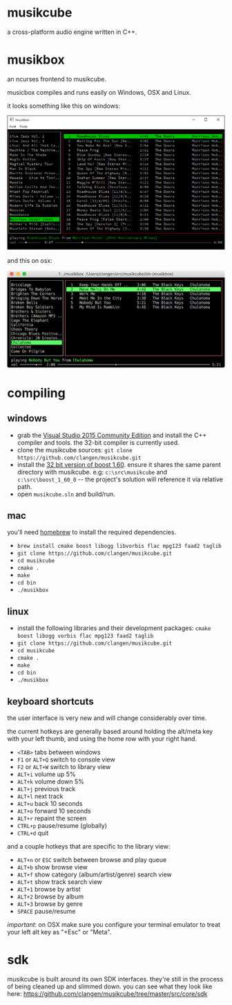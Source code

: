 # musikcube

a cross-platform audio engine written in C++.

# musikbox

an ncurses frontend to musikcube.

musicbox compiles and runs easily on Windows, OSX and Linux.

it looks something like this on windows:

![windows screenshot](/static/screenshots/windows.png?raw=true)

and this on osx:

![osx screenshot](/static/screenshots/osx.png?raw=true)

# compiling

## windows

- grab the [Visual Studio 2015 Community Edition](https://www.visualstudio.com/en-us/downloads/download-visual-studio-vs.aspx) and install the C++ compiler and tools. the 32-bit compiler is currently used. 
- clone the musikcube sources: `git clone https://github.com/clangen/musikcube.git`
- install the [32 bit version of boost 1.60](https://sourceforge.net/projects/boost/files/boost-binaries/1.60.0/boost_1_60_0-msvc-14.0-32.exe/download). ensure it shares the same parent directory with musikcube. e.g: `c:\src\musikcube` and `c:\src\boost_1_60_0` -- the project's solution will reference it via relative path.
- open `musikcube.sln` and build/run. 

## mac

you'll need [homebrew](http://brew.sh/) to install the required dependencies. 

- `brew install cmake boost libogg libvorbis flac mpg123 faad2 taglib`
- `git clone https://github.com/clangen/musikcube.git`
- `cd musikcube`
- `cmake .`
- `make`
- `cd bin`
- `./musikbox`

## linux

- install the following libraries and their development packages: `cmake boost libogg vorbis flac mpg123 faad2 taglib`
- `git clone https://github.com/clangen/musikcube.git`
- `cd musikcube`
- `cmake .`
- `make`
- `cd bin`
- `./musikbox`

## keyboard shortcuts

the user interface is very new and will change considerably over time.

the current hotkeys are generally based around holding the alt/meta key with your left thumb, and using the home row with your right hand. 

- `<TAB>` tabs between windows
- `F1` or `ALT+Q` switch to console view
- `F2` or `ALT+W` switch to library view
- `ALT+i` volume up 5%
- `ALT+k` volume down 5%
- `ALT+j` previous track
- `ALT+l` next track
- `ALT+u` back 10 seconds
- `ALT+o` forward 10 seconds
- `ALT+r` repaint the screen
- `CTRL+p` pause/resume (globally)
- `CTRL+d` quit 

and a couple hotkeys that are specific to the library view: 

- `ALT+n` or `ESC` switch between browse and play queue
- `ALT+b` show browse view
- `ALT+f` show category (album/artist/genre) search view
- `ALT+t` show track search view
- `ALT+1` browse by artist
- `ALT+2` browse by album
- `ALT+3` browse by genre
- `SPACE` pause/resume

*important*: on OSX make sure you configure your terminal emulator to treat your left alt key as "+Esc" or "Meta".

# sdk

musikcube is built around its own SDK interfaces. they're still in the process of being cleaned up and slimmed down. you can see what they look like here: https://github.com/clangen/musikcube/tree/master/src/core/sdk
